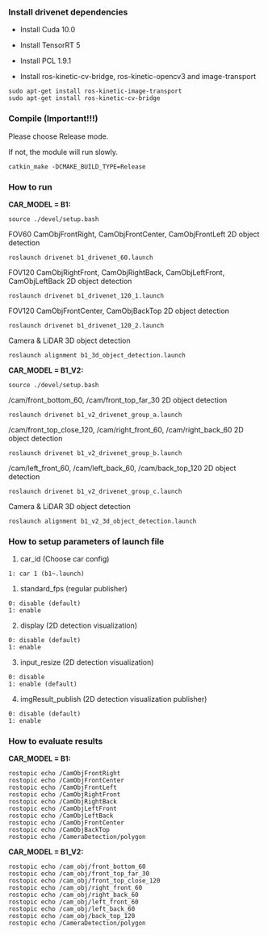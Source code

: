 ### Install drivenet dependencies

* Install Cuda 10.0
* Install TensorRT 5
* Install PCL 1.9.1

* Install ros-kinetic-cv-bridge, ros-kinetic-opencv3 and image-transport
```
sudo apt-get install ros-kinetic-image-transport
sudo apt-get install ros-kinetic-cv-bridge 
```

### Compile (Important!!!)

Please choose Release mode.

If not, the module will run slowly.

```
catkin_make -DCMAKE_BUILD_TYPE=Release
```

### How to run

**CAR_MODEL = B1:**

```
source ./devel/setup.bash
```

FOV60 CamObjFrontRight, CamObjFrontCenter, CamObjFrontLeft  2D object detection
```
roslaunch drivenet b1_drivenet_60.launch
```

FOV120 CamObjRightFront, CamObjRightBack, CamObjLeftFront, CamObjLeftBack  2D object detection
```
roslaunch drivenet b1_drivenet_120_1.launch 
```

FOV120 CamObjFrontCenter, CamObjBackTop  2D object detection
```
roslaunch drivenet b1_drivenet_120_2.launch
```

Camera & LiDAR 3D object detection
```
roslaunch alignment b1_3d_object_detection.launch
```

**CAR_MODEL = B1_V2:**

```
source ./devel/setup.bash
```

/cam/front_bottom_60, /cam/front_top_far_30 2D object detection
```
roslaunch drivenet b1_v2_drivenet_group_a.launch
```

/cam/front_top_close_120, /cam/right_front_60, /cam/right_back_60  2D object detection
```
roslaunch drivenet b1_v2_drivenet_group_b.launch 
```

/cam/left_front_60, /cam/left_back_60, /cam/back_top_120  2D object detection
```
roslaunch drivenet b1_v2_drivenet_group_c.launch
```

Camera & LiDAR 3D object detection
```
roslaunch alignment b1_v2_3d_object_detection.launch
```

### How to setup parameters of launch file 

1. car_id (Choose car config)
```
1: car 1 (b1~.launch)
```

1. standard_fps (regular publisher)
```
0: disable (default)
1: enable
```

2. display  (2D detection visualization)
```
0: disable (default)
1: enable
```

3. input_resize (2D detection visualization)
```
0: disable
1: enable (default)
```

4. imgResult_publish (2D detection visualization publisher)
```
0: disable (default)
1: enable
```

### How to evaluate results

**CAR_MODEL = B1:**

```
rostopic echo /CamObjFrontRight
rostopic echo /CamObjFrontCenter
rostopic echo /CamObjFrontLeft
rostopic echo /CamObjRightFront
rostopic echo /CamObjRightBack
rostopic echo /CamObjLeftFront
rostopic echo /CamObjLeftBack
rostopic echo /CamObjFrontCenter
rostopic echo /CamObjBackTop
rostopic echo /CameraDetection/polygon
```

**CAR_MODEL = B1_V2:**

```
rostopic echo /cam_obj/front_bottom_60
rostopic echo /cam_obj/front_top_far_30
rostopic echo /cam_obj/front_top_close_120
rostopic echo /cam_obj/right_front_60
rostopic echo /cam_obj/right_back_60
rostopic echo /cam_obj/left_front_60
rostopic echo /cam_obj/left_back_60
rostopic echo /cam_obj/back_top_120
rostopic echo /CameraDetection/polygon
```
